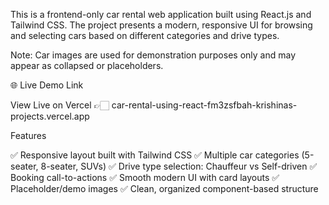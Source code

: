 This is a frontend-only car rental web application built using React.js and Tailwind CSS. The project presents a modern, responsive UI for browsing and selecting cars based on different categories and drive types.

Note: Car images are used for demonstration purposes only and may appear as collapsed or placeholders.

🌐 Live Demo Link

View Live on Vercel 👉🏻 car-rental-using-react-fm3zsfbah-krishinas-projects.vercel.app

Features

 ✅ Responsive layout built with Tailwind CSS
 ✅ Multiple car categories (5-seater, 8-seater, SUVs)
 ✅ Drive type selection: Chauffeur vs Self-driven
 ✅ Booking call-to-actions
 ✅ Smooth modern UI with card layouts
 ✅ Placeholder/demo images
 ✅ Clean, organized component-based structure


